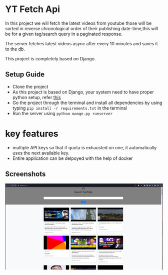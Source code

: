 # YT Fetch Api
In this project we will fetch the latest videos from youtube those will be sorted in reverse chronological order of their publishing date-time,this will be for a given tag/search query in a paginated response.

The server fetches latest videos async after every 10 minutes and saves it to the db.

This project is completely based on Django.


## Setup Guide
- Clone the project
- As this project is based on Django, your system need to have proper python setup, refer [this](https://www.python.org/downloads/)
- Go the project through the terminal and install all dependencies by using typing `pip install -r requirements.txt` in the terminal
- Run the server using `python mange.py runserver`

# key features

- multiple API keys so that if quota is exhausted on one, it automatically uses the next available key.
- Entire application can be delpoyed with the help of docker 

## Screenshots
![homepage](Assets/homepage.png)
